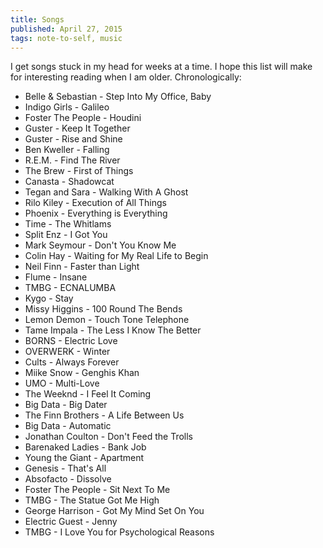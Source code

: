 ```yaml
---
title: Songs
published: April 27, 2015
tags: note-to-self, music
---
```


I get songs stuck in my head for weeks at a time. I hope this list
will make for interesting reading when I am older. Chronologically:

* Belle & Sebastian - Step Into My Office, Baby
* Indigo Girls - Galileo
* Foster The People - Houdini
* Guster - Keep It Together
* Guster - Rise and Shine
* Ben Kweller - Falling
* R.E.M. - Find The River
* The Brew - First of Things
* Canasta - Shadowcat
* Tegan and Sara - Walking With A Ghost
* Rilo Kiley - Execution of All Things
* Phoenix - Everything is Everything
* Time - The Whitlams
* Split Enz - I Got You
* Mark Seymour - Don't You Know Me
* Colin Hay - Waiting for My Real Life to Begin
* Neil Finn - Faster than Light
* Flume - Insane
* TMBG - ECNALUMBA
* Kygo - Stay
* Missy Higgins - 100 Round The Bends
* Lemon Demon - Touch Tone Telephone
* Tame Impala - The Less I Know The Better
* BORNS - Electric Love
* OVERWERK - Winter
* Cults - Always Forever
* Miike Snow - Genghis Khan
* UMO - Multi-Love
* The Weeknd - I Feel It Coming
* Big Data - Big Dater
* The Finn Brothers - A Life Between Us
* Big Data - Automatic
* Jonathan Coulton - Don't Feed the Trolls
* Barenaked Ladies - Bank Job
* Young the Giant - Apartment
* Genesis - That's All
* Absofacto - Dissolve
* Foster The People - Sit Next To Me
* TMBG - The Statue Got Me High
* George Harrison - Got My Mind Set On You
* Electric Guest - Jenny
* TMBG - I Love You for Psychological Reasons
